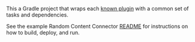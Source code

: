 This a Gradle project that wraps each [known plugin](settings.gradle) with a common set of tasks
and dependencies.

See the example Random Content Connector [README](random-connector/README.md) for instructions on how to build, deploy, and run.
